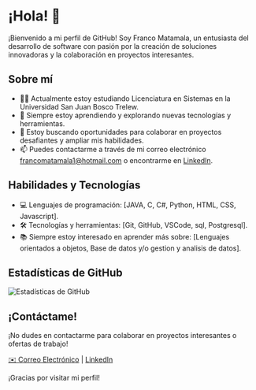 # ¡Hola! 👋

¡Bienvenido a mi perfil de GitHub! Soy Franco Matamala, un entusiasta del desarrollo de software con pasión por la creación de soluciones innovadoras y la colaboración en proyectos interesantes.

## Sobre mí

- 👨‍💻 Actualmente estoy estudiando Licenciatura en Sistemas en la Universidad San Juan Bosco Trelew.
- 🌱 Siempre estoy aprendiendo y explorando nuevas tecnologías y herramientas.
- 💼 Estoy buscando oportunidades para colaborar en proyectos desafiantes y ampliar mis habilidades.
- 📫 Puedes contactarme a través de mi correo electrónico francomatamala1@hotmail.com o encontrarme en [LinkedIn](https://www.linkedin.com/in/franco-abel-matamala-48636016a/).

## Habilidades y Tecnologías

- 💻 Lenguajes de programación: [JAVA, C, C#, Python, HTML, CSS, Javascript].
- 🛠️ Tecnologías y herramientas: [Git, GitHub, VSCode, sql, Postgresql].
- 📚 Siempre estoy interesado en aprender más sobre: [Lenguajes orientados a objetos, Base de datos y/o gestion y analisis de datos].

## Estadísticas de GitHub

![Estadísticas de GitHub](https://github-readme-stats.vercel.app/api?username=tuusuario&show_icons=true&theme=radical)

## ¡Contáctame!

¡No dudes en contactarme para colaborar en proyectos interesantes o ofertas de trabajo!

[✉️ Correo Electrónico](francomatamala1@hotmail.com) | [LinkedIn](https://www.linkedin.com/in/franco-abel-matamala-48636016a/)

¡Gracias por visitar mi perfil!

